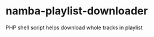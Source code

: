 namba-playlist-downloader
=========================

PHP shell script helps download whole tracks in playlist

